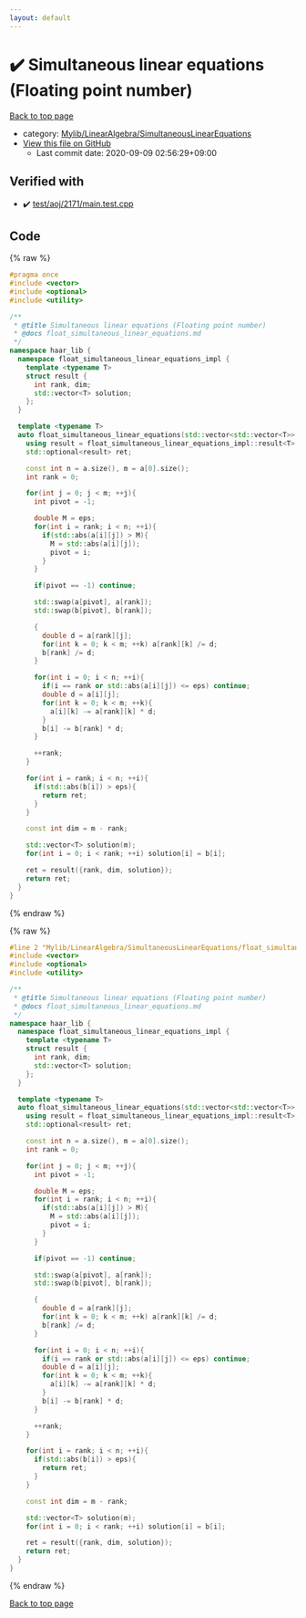 ```yaml
---
layout: default
---
```


<!-- mathjax config similar to math.stackexchange -->
<script type="text/javascript" async
  src="https://cdnjs.cloudflare.com/ajax/libs/mathjax/2.7.5/MathJax.js?config=TeX-MML-AM_CHTML">
</script>
<script type="text/x-mathjax-config">
  MathJax.Hub.Config({
    TeX: { equationNumbers: { autoNumber: "AMS" }},
    tex2jax: {
      inlineMath: [ ['$','$'] ],
      processEscapes: true
    },
    "HTML-CSS": { matchFontHeight: false },
    displayAlign: "left",
    displayIndent: "2em"
  });
</script>

<script type="text/javascript" src="https://cdnjs.cloudflare.com/ajax/libs/jquery/3.4.1/jquery.min.js"></script>
<script src="https://cdn.jsdelivr.net/npm/jquery-balloon-js@1.1.2/jquery.balloon.min.js" integrity="sha256-ZEYs9VrgAeNuPvs15E39OsyOJaIkXEEt10fzxJ20+2I=" crossorigin="anonymous"></script>
<script type="text/javascript" src="../../../../assets/js/copy-button.js"></script>
<link rel="stylesheet" href="../../../../assets/css/copy-button.css" />


# :heavy_check_mark: Simultaneous linear equations (Floating point number)

<a href="../../../../index.html">Back to top page</a>

* category: <a href="../../../../index.html#0f2e8b5b008805076abcf42bbba8c8c1">Mylib/LinearAlgebra/SimultaneousLinearEquations</a>
* <a href="{{ site.github.repository_url }}/blob/master/Mylib/LinearAlgebra/SimultaneousLinearEquations/float_simultaneous_linear_equations.cpp">View this file on GitHub</a>
    - Last commit date: 2020-09-09 02:56:29+09:00




## Verified with

* :heavy_check_mark: <a href="../../../../verify/test/aoj/2171/main.test.cpp.html">test/aoj/2171/main.test.cpp</a>


## Code

<a id="unbundled"></a>
{% raw %}
```cpp
#pragma once
#include <vector>
#include <optional>
#include <utility>

/**
 * @title Simultaneous linear equations (Floating point number)
 * @docs float_simultaneous_linear_equations.md
 */
namespace haar_lib {
  namespace float_simultaneous_linear_equations_impl {
    template <typename T>
    struct result {
      int rank, dim;
      std::vector<T> solution;
    };
  }

  template <typename T>
  auto float_simultaneous_linear_equations(std::vector<std::vector<T>> a, std::vector<T> b, T eps){
    using result = float_simultaneous_linear_equations_impl::result<T>;
    std::optional<result> ret;

    const int n = a.size(), m = a[0].size();
    int rank = 0;

    for(int j = 0; j < m; ++j){
      int pivot = -1;

      double M = eps;
      for(int i = rank; i < n; ++i){
        if(std::abs(a[i][j]) > M){
          M = std::abs(a[i][j]);
          pivot = i;
        }
      }

      if(pivot == -1) continue;

      std::swap(a[pivot], a[rank]);
      std::swap(b[pivot], b[rank]);

      {
        double d = a[rank][j];
        for(int k = 0; k < m; ++k) a[rank][k] /= d;
        b[rank] /= d;
      }

      for(int i = 0; i < n; ++i){
        if(i == rank or std::abs(a[i][j]) <= eps) continue;
        double d = a[i][j];
        for(int k = 0; k < m; ++k){
          a[i][k] -= a[rank][k] * d;
        }
        b[i] -= b[rank] * d;
      }

      ++rank;
    }

    for(int i = rank; i < n; ++i){
      if(std::abs(b[i]) > eps){
        return ret;
      }
    }

    const int dim = m - rank;

    std::vector<T> solution(m);
    for(int i = 0; i < rank; ++i) solution[i] = b[i];

    ret = result({rank, dim, solution});
    return ret;
  }
}

```
{% endraw %}

<a id="bundled"></a>
{% raw %}
```cpp
#line 2 "Mylib/LinearAlgebra/SimultaneousLinearEquations/float_simultaneous_linear_equations.cpp"
#include <vector>
#include <optional>
#include <utility>

/**
 * @title Simultaneous linear equations (Floating point number)
 * @docs float_simultaneous_linear_equations.md
 */
namespace haar_lib {
  namespace float_simultaneous_linear_equations_impl {
    template <typename T>
    struct result {
      int rank, dim;
      std::vector<T> solution;
    };
  }

  template <typename T>
  auto float_simultaneous_linear_equations(std::vector<std::vector<T>> a, std::vector<T> b, T eps){
    using result = float_simultaneous_linear_equations_impl::result<T>;
    std::optional<result> ret;

    const int n = a.size(), m = a[0].size();
    int rank = 0;

    for(int j = 0; j < m; ++j){
      int pivot = -1;

      double M = eps;
      for(int i = rank; i < n; ++i){
        if(std::abs(a[i][j]) > M){
          M = std::abs(a[i][j]);
          pivot = i;
        }
      }

      if(pivot == -1) continue;

      std::swap(a[pivot], a[rank]);
      std::swap(b[pivot], b[rank]);

      {
        double d = a[rank][j];
        for(int k = 0; k < m; ++k) a[rank][k] /= d;
        b[rank] /= d;
      }

      for(int i = 0; i < n; ++i){
        if(i == rank or std::abs(a[i][j]) <= eps) continue;
        double d = a[i][j];
        for(int k = 0; k < m; ++k){
          a[i][k] -= a[rank][k] * d;
        }
        b[i] -= b[rank] * d;
      }

      ++rank;
    }

    for(int i = rank; i < n; ++i){
      if(std::abs(b[i]) > eps){
        return ret;
      }
    }

    const int dim = m - rank;

    std::vector<T> solution(m);
    for(int i = 0; i < rank; ++i) solution[i] = b[i];

    ret = result({rank, dim, solution});
    return ret;
  }
}

```
{% endraw %}

<a href="../../../../index.html">Back to top page</a>

